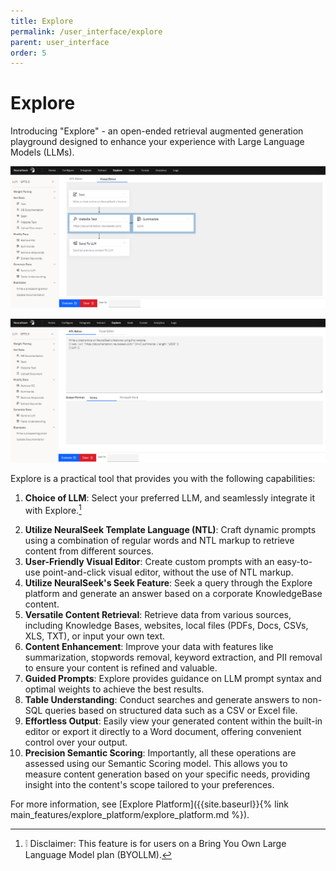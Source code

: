 ```yaml
---
title: Explore
permalink: /user_interface/explore
parent: user_interface
order: 5
---
```

# Explore 

Introducing "Explore" - an open-ended retrieval augmented generation playground designed to enhance your experience with Large Language Models (LLMs). 

![explore-feature-1](images/explore-feature-1_updated.png)

![explore-feature-2](images/explore-feature-2_updated.png)

Explore is a practical tool that provides you with the following capabilities:

1. **Choice of LLM**: Select your preferred LLM, and seamlessly integrate it with Explore.[^1]
[^1]: ❕ Disclaimer: This feature is for users on a Bring You Own Large Language Model plan (BYOLLM).
2. **Utilize NeuralSeek Template Language (NTL)**: Craft dynamic prompts using a combination of regular words and NTL markup to retrieve content from different sources.
3. **User-Friendly Visual Editor**: Create custom prompts with an easy-to-use point-and-click visual editor, without the use of NTL markup.   
4. **Utilize NeuralSeek's Seek Feature**: Seek a query through the Explore platform and generate an answer based on a corporate KnowledgeBase content.  
5. **Versatile Content Retrieval**: Retrieve data from various sources, including Knowledge Bases, websites, local files (PDFs, Docs, CSVs, XLS, TXT), or input your own text.
6. **Content Enhancement**: Improve your data with features like summarization, stopwords removal, keyword extraction, and PII removal to ensure your content is refined and valuable.
7. **Guided Prompts**: Explore provides guidance on LLM prompt syntax and optimal weights to achieve the best results.
8.  **Table Understanding**: Conduct searches and generate answers to non-SQL queries based on structured data such as a CSV or Excel file. 
9. **Effortless Output**: Easily view your generated content within the built-in editor or export it directly to a Word document, offering convenient control over your output.
10. **Precision Semantic Scoring**: Importantly, all these operations are assessed using our Semantic Scoring model. This allows you to measure content generation based on your specific needs, providing insight into the content's scope tailored to your preferences.

For more information, see [Explore Platform]({{site.baseurl}}{% link main_features/explore_platform/explore_platform.md %}).

<!--EG: This NTL prompt grabs a webpage, extracts the core text of the page eliminating junk, then summarizes the page down into ~1500 chars, then sends it to the LLM-->

<!--And of course all of this bounces against our Semantic Scoring model, so you can take a quick pulse on how much got imagined, depending on your personal need or tolerance.-->
<!--## Precision with Semantic Scoring

Furthermore, it's important to highlight that all these operations are evaluated against our Semantic Scoring model. This means that you have the ability to gauge the extent of content generation based on your specific requirements or threshold, providing valuable insight into the scope of generated content tailored to your preferences.-->
